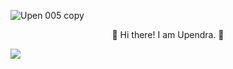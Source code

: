 ![Upen 005 copy](https://user-images.githubusercontent.com/49458562/132085798-cde1596a-3cb4-4bff-ba43-e9a511c6120c.jpg)
<p align="center">
👋 Hi there! I am Upendra. 👋 
</p>

![](https://komarev.com/ghpvc/?username=upendrabhattarai&color=blue)

<!--
**upendrabhattarai/upendrabhattarai** is a ✨ _special_ ✨ repository because its `README.md` (this file) appears on your GitHub profile.

Here are some ideas to get you started:

- 🔭 I’m currently working on ...
- 🌱 I’m currently learning ...
- 👯 I’m looking to collaborate on ...
- 🤔 I’m looking for help with ...
- 💬 Ask me about ...
- 📫 How to reach me: ...
- 😄 Pronouns: ...
- ⚡ Fun fact: ...
-->
